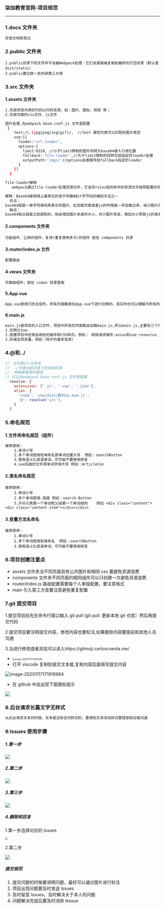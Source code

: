 ### 柒加教育官网-项目规范

---

### 1.docs 文件夹

```bash
存放文档和笔记
```

### 2.public 文件夹

```
1.public目录下的文件并不会被Webpack处理：它们会直接被复制到最终的打包目录（默认是dist/static）
2.public建议放一些外部第三方库
```

### 3.src 文件夹

#### 1.assets 文件夹

```bash
1.存放项目共用的代码以外的资源，如：图片、图标、视频 等；
2.存放页面的css文件、js文件

图片处理,在webpack.base.conf.js 文件里配置
 {
    test:/\.(jpg|png|svg|gif)/,  //test 属性代表可以匹配的图片类型
    use:[{
      loader:'url-loader',
      options:{
        limit:8129, //小于limit限制的图片将转为base64嵌入引用位置
        fallback:'file-loader',//大于limit限制的将转交给指定的loader处理
        outputPath:'imgs/'//options会直接传给fallback指定的loader
      }
    }]
  }

file-loader解释
   webpack通过file-loader处理资源文件，它会将rules规则命中的资源文件按照配置的信息（路径，名称等）输出到指定目录，并返回其资源定位地址（输出路径，用于生产环境的publicPath路径），默认的输出名是以原文件内容计算的MD5 Hash命名的。

解释：Base64是网络上最常见的用于传输8Bit字节码的编码方式之一
  优点：
base64就是一串字符串码来表示的图片，在加载页面或者js的时候就一并加载过来，减少图片引用时单独的一次http请求。了解web端性能优化的同学都知道，http请求每次建立都会占用一定的时间，对于小图请求来说，可能http建立请求的时间比图片下载本身还长。所以对小图进行base64转码是优化http请求，保证页面加速渲染的一种手段。
  缺点：
base64缺点就是之前提到的，他会增加图片本身的大小，对小图片来说，增加大小导致js的请求增长完全能弥补多一个http请求的建立的时长，这种取舍是划算的。可是对于大图来说，这样的取舍是不划算的。
```

#### 2.components 文件夹

```
功能组件，公用的组件，复用(重复使用多次)的组件 放在 components 目录
```

#### 3.router/index.js 文件

```bash
配置路由
```

#### 4.views 文件夹

```bash
页面级组件，放在 views 目录里面
```

#### 5.App.vue

```bash
App.vue是我们的主组件，所有页面都是在App.vue下进行切换的。其实你也可以理解为所有的路由也是App.vue的子组件。
```

#### 6.main.js

```bash
main.js是项目的入口文件，项目中所有的页面都会加载main.js,所以main.js,主要有三个作用：
1.实例化Vue。
2.放置项目中经常会用到的插件和CSS样式。例如： 网络请求插件:axios和vue-resource、图片懒加载插件：vue-lazyload
3.存储全局变量。例如（用于的基本信息）
```

### 4.@和../

```js
//  @代表src文件夹
//  ./代表当前目录下的同级目录
//  两者都是相对路径
// 可以在webpack.base.conf.js 文件里配置
  resolve: {
    extensions: ['.js', '.vue', '.json'],
    alias: {
      'vue$': 'vue/dist/胜利ue.esm.js',
      '@': resolve('src'),
    }
  }
```

### 5.命名规范

#### 1.文件夹命名规范（组件）

```bash
推荐使用：
	1.单词小写
	2.多个单词使用驼峰命名首单词也要大写  例如：searchButton
	3.使用语义化英语单词，尽可能不要使用拼音
	4.vue后缀的文件首单词字母大写 例如：ArticleCon
```

#### 2.类名命名规范

```
推荐使用：
	1.单词小写
	2.多个单词使用-连接 例如：search-Button
	3.子孙元素第一个单词和父级第一个单词相同    例如 <div class="content"><div class="content-item"></div></div>
```

#### 3.变量方法名命名

```
推荐使用：
	1.单词小写
	2.多个单词使用驼峰命名  例如：searchButton
	3.使用语义化英语单词，尽可能不要使用拼音
```

### 6.项目创建注意点

- assets 文件夹当不同页面具有公共图片和相同 css 要避免资源浪费
- components 文件夹不同页面的相同组件可以只创建一次避免资源浪费
- router/index.js 路由配置需要每个人单独配置，要注意格式
- main 引入第三方库要注意避免重复配置

### 7.git 提交项目

1.提交项目前先在命令行窗口输入 git pull (git pull: 更新本地 git 仓库）然后再提交代码

2.提交项目要注明提交内容，修改内容也要标注,如果删除内容要提前和其他人员沟通

3.当进行修改或者添加可以进入https://gitmoji.carloscuesta.me/

- <img src="images\gitmoji.png" alt="image-20201117172001096" style="zoom:50%;" />
- 打开 viscode 复制到提交文本框,复制内容后面填写提交内容

![image-20201117171918964](images\viscode_input.png)

- 在 github 中会出现下面图标提示

![](images\bug.png) 

### 8.后台请求长篇文字无样式

```bash
从后台请求文本的时候，文本是没有任何样式的，要想和文本添加样式要提取和后端沟通
```

### 9.lssues 使用步骤

##### 1.第一步

![](images\lssues01.png)

##### 2.第二步

![](images\lssues02.png)

##### 3.第三步

![](images\lssues03.png)

##### 4.删除和回复

1.第一步选择对应的 lssues

<img src="images\lssues_delete01.png" style="zoom:50%;" />

2.第二步

![](images/lssues_delete02.png)

##### 提交规范

1. 提交问题的时候要讲明问题，最好可以通过图片进行标注
2. 项目出现问题要及时发送 lssues
3. 及时留意 lssues，及时解决关于本人的问题
4. 问题解决完成后要及时消除 lessue
